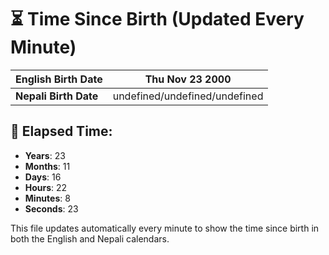 # ⏳ Time Since Birth (Updated Every Minute)

| **English Birth Date** | Thu Nov 23 2000 |
|------------------------|-------------------------------------|
| **Nepali Birth Date**  | undefined/undefined/undefined                  |

## 📅 Elapsed Time:

- **Years**: 23
- **Months**: 11
- **Days**: 16
- **Hours**: 22
- **Minutes**: 8
- **Seconds**: 23

This file updates automatically every minute to show the time since birth in both the English and Nepali calendars.